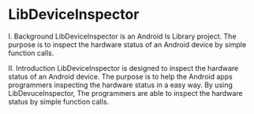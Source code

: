 LibDeviceInspector
==================

I. Background
LibDeviceInspector is an Android Is Library project. 
The purpose is to inspect the hardware status of an Android device by simple function calls.

II. Introduction
LibDeviceInspector is designed to inspect the hardware status of an Android device.
The purpose is to help the Android apps programmers inspecting the hardware status in a easy way.
By using LibDevuceInspector, The programmers are able to inspect the hardware status by simple function calls.
